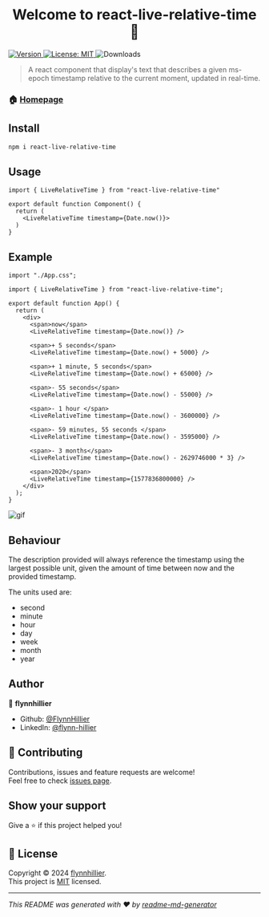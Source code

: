 <h1 align="center">Welcome to react-live-relative-time 👋</h1>
<p>
  <a href="https://www.npmjs.com/package/react-live-relative-time" target="_blank">
    <img alt="Version" src="https://img.shields.io/npm/v/react-live-relative-time.svg">
  </a>
  <a href="https://github.com/FlynnHillier/react-live-relative-time/blob/master/LICENSE" target="_blank">
    <img alt="License: MIT" src="https://img.shields.io/github/license/FlynnHillier/react-live-relative-time" />
  </a>
  <img alt="Downloads" src="https://img.shields.io/npm/d18m/react-live-relative-time.svg" />
</p>

> A react component that display's text that describes a given ms-epoch timestamp relative to the current moment, updated in real-time.

### 🏠 [Homepage](https://github.com/FlynnHillier/react-live-relative-time#readme)

## Install

```sh
npm i react-live-relative-time
```
## Usage

```tsx
import { LiveRelativeTime } from "react-live-relative-time"

export default function Component() {
  return (
    <LiveRelativeTime timestamp={Date.now()}>
  )
}
```

## Example

```tsx
import "./App.css";

import { LiveRelativeTime } from "react-live-relative-time";

export default function App() {
  return (
    <div>
      <span>now</span>
      <LiveRelativeTime timestamp={Date.now()} />

      <span>+ 5 seconds</span>
      <LiveRelativeTime timestamp={Date.now() + 5000} />

      <span>+ 1 minute, 5 seconds</span>
      <LiveRelativeTime timestamp={Date.now() + 65000} />

      <span>- 55 seconds</span>
      <LiveRelativeTime timestamp={Date.now() - 55000} />

      <span>- 1 hour </span>
      <LiveRelativeTime timestamp={Date.now() - 3600000} />

      <span>- 59 minutes, 55 seconds </span>
      <LiveRelativeTime timestamp={Date.now() - 3595000} />

      <span>- 3 months</span>
      <LiveRelativeTime timestamp={Date.now() - 2629746000 * 3} />

      <span>2020</span>
      <LiveRelativeTime timestamp={1577836800000} />
    </div>
  );
}
```

![gif](https://github.com/FlynnHillier/react-live-relative-time/assets/48843724/26607fe4-b833-49e4-a1dc-b5740a6b45dd)

## Behaviour

The description provided will always reference the timestamp using the largest possible unit, given the amount of time between now and the provided timestamp.

The units used are:
- second
- minute
- hour
- day
- week
- month
- year


## Author

👤 **flynnhillier**

- Github: [@FlynnHillier](https://github.com/FlynnHillier)
- LinkedIn: [@flynn-hillier](https://linkedin.com/in/flynn-hillier)

## 🤝 Contributing

Contributions, issues and feature requests are welcome!<br />Feel free to check [issues page](https://github.com/FlynnHillier/react-live-relative-time/issues).

## Show your support

Give a ⭐️ if this project helped you!

## 📝 License

Copyright © 2024 [flynnhillier](https://github.com/FlynnHillier).<br />
This project is [MIT](https://github.com/FlynnHillier/react-live-relative-time/blob/master/LICENSE) licensed.

---

_This README was generated with ❤️ by [readme-md-generator](https://github.com/kefranabg/readme-md-generator)_
